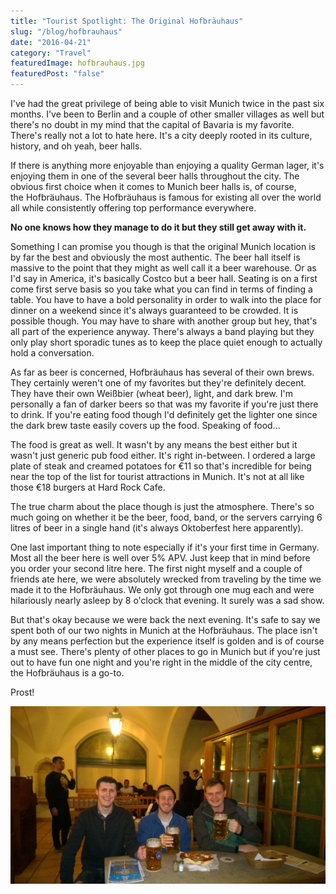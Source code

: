 ```yaml
---
title: "Tourist Spotlight: The Original Hofbräuhaus"
slug: "/blog/hofbrauhaus"
date: "2016-04-21"
category: "Travel"
featuredImage: hofbrauhaus.jpg
featuredPost: "false"
---
```

I've had the great privilege of being able to visit Munich twice in the past six months. I've been to Berlin and a couple of other smaller villages as well but there's no doubt in my mind that the capital of Bavaria is my favorite. There's really not a lot to hate here. It's a city deeply rooted in its culture, history, and oh yeah, beer halls.

If there is anything more enjoyable than enjoying a quality German lager, it's enjoying them in one of the several beer halls throughout the city. The obvious first choice when it comes to Munich beer halls is, of course, the&nbsp;Hofbräuhaus. The Hofbräuhaus is famous for existing all over the world all while consistently offering top performance everywhere.

<strong>No one knows how they manage to do it but they still get away with it.</strong>

Something I can promise you though is that the original Munich location is by far the best and obviously the most authentic. The beer hall itself is massive to the point that they might as well call it a beer warehouse. Or as I'd say in America, it's basically Costco but a beer hall. Seating is on a first come first serve basis so you take what you can find in terms of finding a table. You have to have a bold personality in order to walk into the place for dinner on a weekend since it's always guaranteed to be crowded. It is possible though. You may have to share with another group but hey, that's all part of the experience anyway. There's always a band playing but they only play short sporadic tunes as to keep the place quiet enough to actually hold a conversation.

As far as beer is concerned, Hofbräuhaus has several of their own brews. They certainly weren't one of my favorites but they're definitely decent. They have their own&nbsp;Weißbier (wheat beer), light, and dark brew. I'm personally a fan of darker beers so that was my favorite if you're just there to drink. If you're eating food though I'd definitely get the lighter one since the dark brew taste easily covers up the food. Speaking of food...

The food is great as well. It wasn't by any means the best either but it wasn't just generic pub food either. It's right in-between. I ordered a large plate of steak and creamed potatoes for €11 so that's incredible for being near the top of the list for tourist attractions in Munich. It's not at all like those €18 burgers at Hard Rock Cafe.

The true charm about the place&nbsp;though&nbsp;is just the atmosphere. There's so much going on whether it be the beer, food, band, or the servers carrying 6 litres of beer in a single hand (it's always Oktoberfest here apparently).

One last important thing to note especially if it's your first time in Germany. Most all the beer here is well over 5% APV. Just keep that in mind before you order your second litre here. The first night myself and a couple of friends ate here, we were absolutely wrecked from traveling by the time we made it to the&nbsp;Hofbräuhaus. We only got through one mug each and were hilariously nearly asleep by 8 o'clock that evening. It surely was a sad show.

But that's okay because we were back the next evening. It's safe to say we spent both of our two nights in Munich at the&nbsp;Hofbräuhaus. The place isn't by any means perfection but the experience itself is golden and is of course a must see. There's plenty of other places to go in Munich but if you're just out to have fun one night and you're right in the middle of the city centre, the Hofbräuhaus is a go-to.

Prost!

![Friends](./friends.webp)
